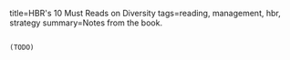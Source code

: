 title=HBR's 10 Must Reads on Diversity
tags=reading, management, hbr, strategy
summary=Notes from the book.
~~~~~~

(TODO)
